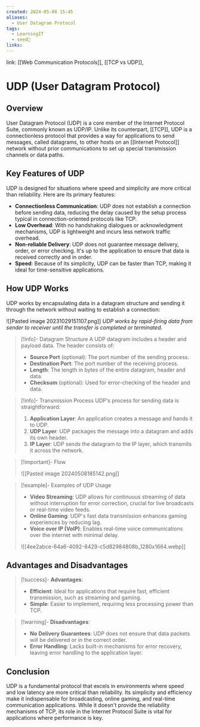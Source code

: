 ```yaml
---
created: 2024-05-08 15:45
aliases:
  - User Datagram Protocol
tags:
  - LearningIT
  - seed🌱
links:
---
```


link: [[Web Communication Protocols]], [[TCP vs UDP]], 

# UDP (User Datagram Protocol)

## Overview

User Datagram Protocol (UDP) is a core member of the Internet Protocol Suite, commonly known as UDP/IP. Unlike its counterpart, [[TCP]], UDP is a connectionless protocol that provides a way for applications to send messages, called datagrams, to other hosts on an [[Internet Protocol]] network without prior communications to set up special transmission channels or data paths.

## Key Features of UDP

UDP is designed for situations where speed and simplicity are more critical than reliability. Here are its primary features:

- **Connectionless Communication**: UDP does not establish a connection before sending data, reducing the delay caused by the setup process typical in connection-oriented protocols like TCP.
- **Low Overhead**: With no handshaking dialogues or acknowledgment mechanisms, UDP is lightweight and incurs less network traffic overhead.
- **Non-reliable Delivery**: UDP does not guarantee message delivery, order, or error checking. It's up to the application to ensure that data is received correctly and in order.
- **Speed**: Because of its simplicity, UDP can be faster than TCP, making it ideal for time-sensitive applications.

## How UDP Works

UDP works by encapsulating data in a datagram structure and sending it through the network without waiting to establish a connection:


![[Pasted image 20231029151107.png]]
_UDP works by rapid-firing data from sender to receiver until the transfer is completed or terminated._


> [!info]- Datagram Structure
> A UDP datagram includes a header and payload data. The header consists of:
> - **Source Port** (optional): The port number of the sending process.
> - **Destination Port**: The port number of the receiving process.
> - **Length**: The length in bytes of the entire datagram, header and data.
> - **Checksum** (optional): Used for error-checking of the header and data.


> [!info]- Transmission Process
> UDP's process for sending data is straightforward:
> 1. **Application Layer**: An application creates a message and hands it to UDP.
> 2. **UDP Layer**: UDP packages the message into a datagram and adds its own header.
> 3. **IP Layer**: UDP sends the datagram to the IP layer, which transmits it across the network.


> [!important]- Flow
>
>![[Pasted image 20240508185142.png]]


> [!example]- Examples of UDP Usage
> - **Video Streaming**: UDP allows for continuous streaming of data without interruption for error correction, crucial for live broadcasts or real-time video feeds.
> - **Online Gaming**: UDP's fast data transmission enhances gaming experiences by reducing lag.
> - **Voice over IP (VoIP)**: Enables real-time voice communications over the internet with minimal delay.
> 
> ![[4ee2abce-64a6-4092-8429-c5d82984808b_1280x1664.webp]]


## Advantages and Disadvantages

> [!success]- **Advantages**:
> - **Efficient**: Ideal for applications that require fast, efficient transmission, such as streaming and gaming.
> - **Simple**: Easier to implement, requiring less processing power than TCP.

> [!warning]- **Disadvantages**:
> - **No Delivery Guarantees**: UDP does not ensure that data packets will be delivered or in the correct order.
> - **Error Handling**: Lacks built-in mechanisms for error recovery, leaving error handling to the application layer.

## Conclusion

UDP is a fundamental protocol that excels in environments where speed and low latency are more critical than reliability. Its simplicity and efficiency make it indispensable for broadcasting, online gaming, and real-time communication applications. While it doesn't provide the reliability mechanisms of TCP, its role in the Internet Protocol Suite is vital for applications where performance is key.
